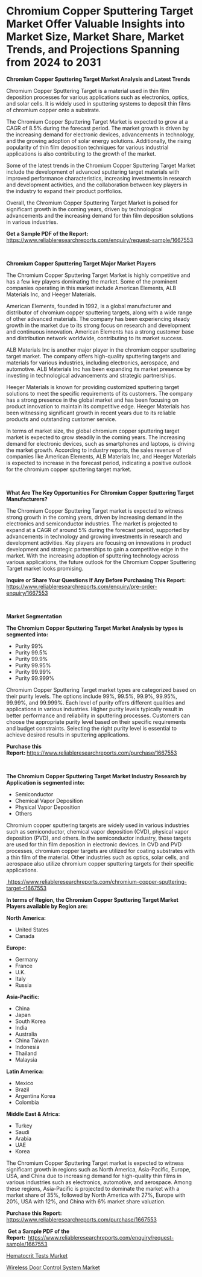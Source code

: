 <p><h1>Chromium Copper Sputtering Target Market Offer Valuable Insights into Market Size, Market Share, Market Trends, and Projections Spanning from 2024 to 2031</h1></p><p><strong>Chromium Copper Sputtering Target Market Analysis and Latest Trends</strong></p>
<p><p>Chromium Copper Sputtering Target is a material used in thin film deposition processes for various applications such as electronics, optics, and solar cells. It is widely used in sputtering systems to deposit thin films of chromium copper onto a substrate.</p><p>The Chromium Copper Sputtering Target Market is expected to grow at a CAGR of 8.5% during the forecast period. The market growth is driven by the increasing demand for electronic devices, advancements in technology, and the growing adoption of solar energy solutions. Additionally, the rising popularity of thin film deposition techniques for various industrial applications is also contributing to the growth of the market.</p><p>Some of the latest trends in the Chromium Copper Sputtering Target Market include the development of advanced sputtering target materials with improved performance characteristics, increasing investments in research and development activities, and the collaboration between key players in the industry to expand their product portfolios.</p><p>Overall, the Chromium Copper Sputtering Target Market is poised for significant growth in the coming years, driven by technological advancements and the increasing demand for thin film deposition solutions in various industries.</p></p>
<p><strong>Get a Sample PDF of the Report:&nbsp;</strong> <a href="https://www.reliableresearchreports.com/enquiry/request-sample/1667553">https://www.reliableresearchreports.com/enquiry/request-sample/1667553</a></p>
<p>&nbsp;</p>
<p><strong>Chromium Copper Sputtering Target Major Market Players</strong></p>
<p><p>The Chromium Copper Sputtering Target Market is highly competitive and has a few key players dominating the market. Some of the prominent companies operating in this market include American Elements, ALB Materials Inc, and Heeger Materials.</p><p>American Elements, founded in 1992, is a global manufacturer and distributor of chromium copper sputtering targets, along with a wide range of other advanced materials. The company has been experiencing steady growth in the market due to its strong focus on research and development and continuous innovation. American Elements has a strong customer base and distribution network worldwide, contributing to its market success.</p><p>ALB Materials Inc is another major player in the chromium copper sputtering target market. The company offers high-quality sputtering targets and materials for various industries, including electronics, aerospace, and automotive. ALB Materials Inc has been expanding its market presence by investing in technological advancements and strategic partnerships.</p><p>Heeger Materials is known for providing customized sputtering target solutions to meet the specific requirements of its customers. The company has a strong presence in the global market and has been focusing on product innovation to maintain its competitive edge. Heeger Materials has been witnessing significant growth in recent years due to its reliable products and outstanding customer service.</p><p>In terms of market size, the global chromium copper sputtering target market is expected to grow steadily in the coming years. The increasing demand for electronic devices, such as smartphones and laptops, is driving the market growth. According to industry reports, the sales revenue of companies like American Elements, ALB Materials Inc, and Heeger Materials is expected to increase in the forecast period, indicating a positive outlook for the chromium copper sputtering target market.</p></p>
<p>&nbsp;</p>
<p><strong>What Are The Key Opportunities For Chromium Copper Sputtering Target Manufacturers?</strong></p>
<p><p>The Chromium Copper Sputtering Target market is expected to witness strong growth in the coming years, driven by increasing demand in the electronics and semiconductor industries. The market is projected to expand at a CAGR of around 5% during the forecast period, supported by advancements in technology and growing investments in research and development activities. Key players are focusing on innovations in product development and strategic partnerships to gain a competitive edge in the market. With the increasing adoption of sputtering technology across various applications, the future outlook for the Chromium Copper Sputtering Target market looks promising.</p></p>
<p><strong>Inquire or Share Your Questions If Any Before Purchasing This Report:</strong> <a href="https://www.reliableresearchreports.com/enquiry/pre-order-enquiry/1667553">https://www.reliableresearchreports.com/enquiry/pre-order-enquiry/1667553</a></p>
<p>&nbsp;</p>
<p><strong>Market Segmentation</strong></p>
<p><strong>The Chromium Copper Sputtering Target Market Analysis by types is segmented into:</strong></p>
<p><ul><li>Purity 99%</li><li>Purity 99.5%</li><li>Purity 99.9%</li><li>Purity 99.95%</li><li>Purity 99.99%</li><li>Purity 99.999%</li></ul></p>
<p><p>Chromium Copper Sputtering Target market types are categorized based on their purity levels. The options include 99%, 99.5%, 99.9%, 99.95%, 99.99%, and 99.999%. Each level of purity offers different qualities and applications in various industries. Higher purity levels typically result in better performance and reliability in sputtering processes. Customers can choose the appropriate purity level based on their specific requirements and budget constraints. Selecting the right purity level is essential to achieve desired results in sputtering applications.</p></p>
<p><strong>Purchase this Report:&nbsp;</strong><a href="https://www.reliableresearchreports.com/purchase/1667553">https://www.reliableresearchreports.com/purchase/1667553</a></p>
<p>&nbsp;</p>
<p><strong>The Chromium Copper Sputtering Target Market Industry Research by Application is segmented into:</strong></p>
<p><ul><li>Semiconductor</li><li>Chemical Vapor Deposition</li><li>Physical Vapor Deposition</li><li>Others</li></ul></p>
<p><p>Chromium copper sputtering targets are widely used in various industries such as semiconductor, chemical vapor deposition (CVD), physical vapor deposition (PVD), and others. In the semiconductor industry, these targets are used for thin film deposition in electronic devices. In CVD and PVD processes, chromium copper targets are utilized for coating substrates with a thin film of the material. Other industries such as optics, solar cells, and aerospace also utilize chromium copper sputtering targets for their specific applications.</p></p>
<p><a href="https://www.reliableresearchreports.com/chromium-copper-sputtering-target-r1667553">&nbsp;https://www.reliableresearchreports.com/chromium-copper-sputtering-target-r1667553</a></p>
<p><strong>In terms of Region, the Chromium Copper Sputtering Target Market Players available by Region are:</strong></p>
<p>
    <p> <strong> North America: </strong>
        <ul>
            <li>United States</li>
            <li>Canada</li>
        </ul>
        </p> 
    <p> <strong> Europe: </strong>
        <ul>
            <li>Germany</li>
            <li>France</li>
            <li>U.K.</li>
            <li>Italy</li>
            <li>Russia</li>
        </ul>
        </p> 
    <p> <strong> Asia-Pacific: </strong>
        <ul>
            <li>China</li>
            <li>Japan</li>
            <li>South Korea</li>
            <li>India</li>
            <li>Australia</li>
            <li>China Taiwan</li>
            <li>Indonesia</li>
            <li>Thailand</li>
            <li>Malaysia</li>
        </ul>
        </p> 
    <p> <strong> Latin America: </strong>
        <ul>
            <li>Mexico</li>
            <li>Brazil</li>
            <li>Argentina Korea</li>
            <li>Colombia</li>
        </ul>
        </p> 
    <p> <strong> Middle East & Africa: </strong>
        <ul>
            <li>Turkey</li>
            <li>Saudi</li>
            <li>Arabia</li>
            <li>UAE</li>
            <li>Korea</li>
        </ul>
    </p>
    </p>
<p><p>The Chromium Copper Sputtering Target market is expected to witness significant growth in regions such as North America, Asia-Pacific, Europe, USA, and China due to increasing demand for high-quality thin films in various industries such as electronics, automotive, and aerospace. Among these regions, Asia-Pacific is projected to dominate the market with a market share of 35%, followed by North America with 27%, Europe with 20%, USA with 12%, and China with 6% market share valuation.</p></p>
<p><strong>Purchase this Report: </strong><a href="https://www.reliableresearchreports.com/purchase/1667553">https://www.reliableresearchreports.com/purchase/1667553</a></p>
<p>&nbsp;<strong>Get a Sample PDF of the Report:&nbsp;&nbsp;</strong><a href="https://www.reliableresearchreports.com/enquiry/request-sample/1667553">https://www.reliableresearchreports.com/enquiry/request-sample/1667553</a></p>
<p><strong></strong></p>
<p><p><a href="https://github.com/ashepherd82/Market-Research-Report-List-5/blob/main/hematocrit-tests-market.md">Hematocrit Tests Market</a></p><p><a href="https://github.com/nafisalvee228/Market-Research-Report-List-1/blob/main/wireless-door-control-system-market.md">Wireless Door Control System Market</a></p></p>